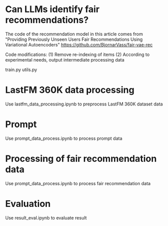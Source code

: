 # Can LLMs identify fair recommendations?
The code of the recommendation model in this article comes from "Providing Previously Unseen Users Fair Recommendations Using Variational Autoencoders" https://github.com/BjornarVass/fair-vae-rec

Code modifications:
(1) Remove re-indexing of items
(2) According to experimental needs, output intermediate processing data

train.py utils.py

# LastFM 360K data processing
Use lastfm_data_processing.ipynb to preprocess LastFM 360K dataset data

# Prompt
Use prompt_data_process.ipynb to process prompt data

# Processing of fair recommendation data
Use prompt_data_process.ipynb to process fair recommendation data

# Evaluation
Use result_eval.ipynb to evaluate result
